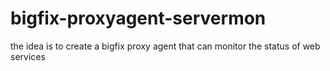 # bigfix-proxyagent-servermon
the idea is to create a bigfix proxy agent that can monitor the status of web services
